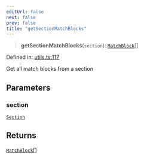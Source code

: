 ```yaml
---
editUrl: false
next: false
prev: false
title: "getSectionMatchBlocks"
---
```


> **getSectionMatchBlocks**(`section`): [`MatchBlock`](/api/ast/interfaces/matchblock/)[]

Defined in: [utils.ts:117](https://github.com/rcs-agents/rcs-lang/blob/44f56387ee45f73805b6a88a5582e17ead444456/packages/ast/src/utils.ts#L117)

Get all match blocks from a section

## Parameters

### section

[`Section`](/api/ast/interfaces/section/)

## Returns

[`MatchBlock`](/api/ast/interfaces/matchblock/)[]
